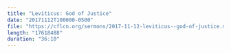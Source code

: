 ```yaml
---
title: "Leviticus: God of Justice"
date: "20171112T100000-0500"
file: "https://cflcn.org/sermons/2017-11-12-leviticus--god-of-justice.m4a"
length: "17618488"
duration: "36:10"
---
```

